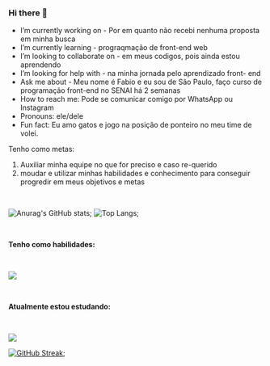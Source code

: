### Hi there 👋

-  I’m currently working on - Por em quanto não recebi nenhuma proposta em minha busca
-  I’m currently learning - prograqmação de front-end web
-  I’m looking to collaborate on - em meus codigos, pois ainda estou aprendendo
-  I’m looking for help with - na minha jornada pelo aprendizado front- end
-  Ask me about - Meu nome é Fabio e eu sou de São Paulo, faço curso de programação front-end no SENAI há 2 semanas 
-  How to reach me: Pode se comunicar comigo por WhatsApp ou Instagram 
-  Pronouns: ele/dele
-  Fun fact: Eu amo gatos e jogo na posição de ponteiro no meu time de volei.

Tenho como metas:

1. Auxiliar minha equipe no que for preciso e caso re-querido
2. moudar e utilizar minhas habilidades e conhecimento para conseguir progredir em meus objetivos e metas

<br>

![Anurag's GitHub stats](https://github-readme-stats.vercel.app/api?username=Fabio42-sys&show_icons=true&theme=radical); ![Top Langs](https://github-readme-stats.vercel.app/api/top-langs/?username=Fabio42-sys&layout=compact);

<br>

**Tenho como habilidades:**

<br>

<p>
  <a href="https://skillicons.dev">
    <img src="https://skillicons.dev/icons?i=git,html,css,js,cypress,npm" />
  </a>
</p>

<br>

**Atualmente estou estudando:**

<br>

<p gap=3>
  <a href="https://skillicons.dev">
    <img src="https://skillicons.dev/icons?i=ts,py,firebase" />
  </a>
</p>

[![GitHub Streak](https://streak-stats.demolab.com?user=Fabio42-sys&theme=dark&locale=pt_BR&date_format=j%20M%5B%20Y%5D)](https://git.io/streak-stats);
